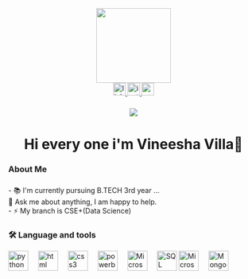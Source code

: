 <div align="center">
    <img height="150" src="https://media3.giphy.com/media/2IudUHdI075HL02Pkk/giphy.gif?cid=ecf05e47lmj5yqhu3s1801il8nkhdqp5sdvcaeft1i4mypz2&ep=v1_gifs_search&rid=giphy.gif&ct=g"  />
    
  </div>
  
  
  <div align="center">
    <a href="http://www.linkedin.com/in/vineesha-villa-14aab2238" target="_blank">
      <img src="https://img.shields.io/static/v1?message=LinkedIn&logo=linkedin&label=&color=0077B5&logoColor=white&labelColor=&style=for-the-badge" height="25" alt="linkedin logo"  />
    </a>
    <a href="https://instagram.com/vineesha_villa?utm_source=qr&igshid=MzNlNGNkZWQ4Mg==" target="_blank">
      <img src="https://img.shields.io/static/v1?message=Instagram&logo=instagram&label=&color=E4405F&logoColor=white&labelColor=&style=for-the-badge" height="25" alt="instagram logo"  />
    </a>
    <a href="mailto:vineeshavilla01@gmail.com" target="_blank">
      <img src="https://img.shields.io/static/v1?message=Gmail&logo=gmail&label=&color=D14836&logoColor=white&labelColor=&style=for-the-badge" height="25" alt="gmail logo"  />
    </a>
</div>

###

<div align="center">
  <img src="https://visitor-badge.laobi.icu/badge?page_id=Vineeshavilla.Vineeshavilla&"  />
</div>

###

<h1 align="center">Hi every one i'm Vineesha Villa👋</h1>

###

<h3 align="left">About Me</h3>

###
<p align="left">- 📚 I'm currently pursuing B.TECH 3rd year  ...</br>💬 Ask me about anything, I am happy to help.<br>- ⚡ My branch is CSE+(Data Science)</p>



<h3 align="left">🛠 Language and tools</h3>
<div align="left">
    <img src="https://cdn.jsdelivr.net/gh/devicons/devicon/icons/python/python-original.svg" height="40" alt="python logo"  />
    <img width="12" />
    <img src="https://cdn.jsdelivr.net/gh/devicons/devicon/icons/html5/html5-original.svg" height="40" alt="html logo"  />
    <img width="12" />
    <img src="https://cdn.jsdelivr.net/gh/devicons/devicon/icons/css3/css3-original.svg" height="40" alt="css3 logo"  />
    <img width="12" />
    <img src="https://logohistory.net/wp-content/uploads/2023/05/Power-BI-Symbol.png" height="40" alt="powerbi logo"  />
    <img width="12" />
    <img src="https://download.logo.wine/logo/Microsoft_Excel/Microsoft_Excel-Logo.wine.png" height="40" alt="Microsoft_Excel logo"  />
    <img width="12" />
    <img src="https://upload.wikimedia.org/wikipedia/commons/8/87/Sql_data_base_with_logo.png" height="40" alt="SQL logo"  />
    <img src="https://upload.wikimedia.org/wikipedia/commons/thumb/f/fd/Microsoft_Office_Word_%282019%E2%80%93present%29.svg/1101px-Microsoft_Office_Word_%282019%E2%80%93present%29.svg.png" height="40" alt="Microsoft Word"  />
    <img width="12" />
    <img src="https://w7.pngwing.com/pngs/956/695/png-transparent-mongodb-original-wordmark-logo-icon-thumbnail.png" height="40" alt="MongoDB"  />
    <img width="12" />
    </div>

  


